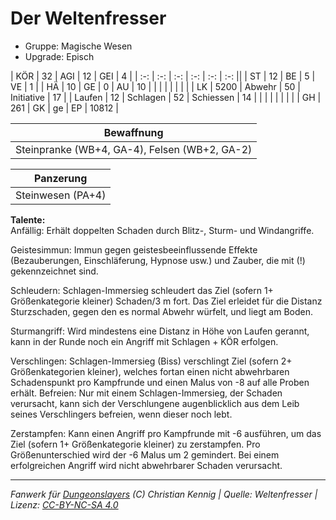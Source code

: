 # Der Weltenfresser  
- Gruppe: Magische Wesen  
- Upgrade: Episch  

| KÖR    | 32   | AGI      | 12 | GEI        | 4     |
| :-: | :-: | :-: | :-: | :-: | :-: ||
| ST     | 12   | BE       | 5  | VE         | 1     |
| HÄ     | 10   | GE       | 0  | AU         | 10    |
|        |      |          |    |            |       |
| LK     | 5200 | Abwehr   | 50 | Initiative | 17    |
| Laufen | 12   | Schlagen | 52 | Schiessen  | 14    |
|        |      |          |    |            |       |
| GH     | 261  | GK       | ge | EP         | 10812 |


| Bewaffnung |
| --- |
| Steinpranke (WB+4, GA-4), Felsen (WB+2, GA-2) |


| Panzerung |
| --- |
| Steinwesen (PA+4) |


**Talente:**  
Anfällig: Erhält doppelten Schaden durch Blitz-, Sturm- und Windangriffe.

Geistesimmun: Immun gegen geistesbeeinflussende Effekte (Bezauberungen, Einschläferung, Hypnose usw.) und Zauber, die mit (!) gekennzeichnet sind.

Schleudern: Schlagen-Immersieg schleudert das Ziel (sofern 1+ Größenkategorie kleiner) Schaden/3 m fort. Das Ziel erleidet für die Distanz Sturzschaden, gegen den es normal Abwehr würfelt, und liegt am Boden.

Sturmangriff: Wird mindestens eine Distanz in Höhe von Laufen gerannt, kann in der Runde noch ein Angriff mit Schlagen + KÖR erfolgen.

Verschlingen: Schlagen-Immersieg (Biss) verschlingt Ziel (sofern 2+ Größenkategorien kleiner), welches fortan einen nicht abwehrbaren Schadenspunkt pro Kampfrunde und einen Malus von -8 auf alle Proben erhält. Befreien: Nur mit einem Schlagen-Immersieg, der Schaden verursacht, kann sich der Verschlungene augenblicklich aus dem Leib seines Verschlingers befreien, wenn dieser noch lebt.

Zerstampfen: Kann einen Angriff pro Kampfrunde mit -6 ausführen, um das Ziel (sofern 1+ Größenkategorie kleiner) zu zerstampfen. Pro Größenunterschied wird der -6 Malus um 2 gemindert. Bei einem erfolgreichen Angriff wird nicht abwehrbarer Schaden verursacht.





___
*Fanwerk für [Dungeonslayers](https://www.dungeonslayers.net/) (C) Christian Kennig | Quelle: Weltenfresser | Lizenz: [CC-BY-NC-SA 4.0](https://creativecommons.org/licenses/by-nc-sa/4.0/deed.de)*